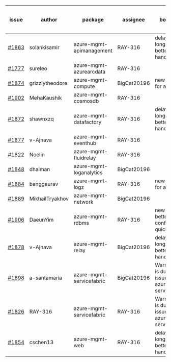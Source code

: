 | issue | author | package | assignee | bot advice | created date of issue | delay from created date |
| ------ | ------ | ------ | ------ | ------ | ------ | :-----: |
| [#1863](https://github.com/Azure/sdk-release-request/issues/1863) | solankisamir | azure-mgmt-apimanagement | RAY-316 | delay for a long time and better to handle now. | 2021-08-19 | 13 |
| [#1777](https://github.com/Azure/sdk-release-request/issues/1777) | sureleo | azure-mgmt-azurearcdata | RAY-316 |   | 2021-07-15 | 48 |
| [#1874](https://github.com/Azure/sdk-release-request/issues/1874) | grizzlytheodore | azure-mgmt-compute | BigCat20196 | new comment for author. | 2021-08-20 | 12 |
| [#1902](https://github.com/Azure/sdk-release-request/issues/1902) | MehaKaushik | azure-mgmt-cosmosdb | RAY-316 |   | 2021-08-30 | 2 |
| [#1872](https://github.com/Azure/sdk-release-request/issues/1872) | shawnxzq | azure-mgmt-datafactory | RAY-316 | delay for a long time and better to handle now. | 2021-08-20 | 12 |
| [#1877](https://github.com/Azure/sdk-release-request/issues/1877) | v-Ajnava | azure-mgmt-eventhub | RAY-316 |   | 2021-08-20 | 12 |
| [#1822](https://github.com/Azure/sdk-release-request/issues/1822) | Noelin | azure-mgmt-fluidrelay | RAY-316 |   | 2021-07-29 | 34 |
| [#1848](https://github.com/Azure/sdk-release-request/issues/1848) | dhaiman | azure-mgmt-loganalytics | BigCat20196 |   | 2021-08-11 | 21 |
| [#1884](https://github.com/Azure/sdk-release-request/issues/1884) | banggaurav | azure-mgmt-logz | RAY-316 | new comment for author. | 2021-08-24 | 8 |
| [#1889](https://github.com/Azure/sdk-release-request/issues/1889) | MikhailTryakhov | azure-mgmt-network | BigCat20196 |   | 2021-08-26 | 6 |
| [#1906](https://github.com/Azure/sdk-release-request/issues/1906) | DaeunYim | azure-mgmt-rdbms | RAY-316 | new issue and better to confirm quickly. | 2021-09-01 | 0 |
| [#1878](https://github.com/Azure/sdk-release-request/issues/1878) | v-Ajnava | azure-mgmt-relay | BigCat20196 | delay for a long time and better to handle now. | 2021-08-20 | 12 |
| [#1898](https://github.com/Azure/sdk-release-request/issues/1898) | a-santamaria | azure-mgmt-servicefabric | BigCat20196 | Warning:There is duplicated issue for azure-mgmt-servicefabric.   | 2021-08-30 | 2 |
| [#1826](https://github.com/Azure/sdk-release-request/issues/1826) | RAY-316 | azure-mgmt-servicefabric | RAY-316 | Warning:There is duplicated issue for azure-mgmt-servicefabric.   | 2021-08-03 | 29 |
| [#1854](https://github.com/Azure/sdk-release-request/issues/1854) | cschen13 | azure-mgmt-web | RAY-316 | delay for a long time and better to handle now. | 2021-08-12 | 20 |
